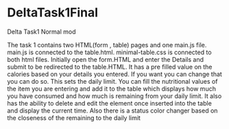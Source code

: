 # DeltaTask1Final

Delta Task1 Normal mod

The task 1 contains two HTML(form , table) pages and one main.js file. main.js is connected to the table.html. minimal-table.css is connected to both html files. Initially open the form.HTML and enter the Details and submit to be redirected to the table.HTML. It has a pre filled value on the calories based on your details you entered. If you want you can change that you can do so. This sets the daily limit. You can fill the nutritional values of the item you are entering and add it to the table which displays how much you have consumed and how much is remaining from your daily limit. It also has the ability to delete and edit the element once inserted into the table and display the current time. Also there is a status color changer based on the closeness of the remaining to the daily limit
